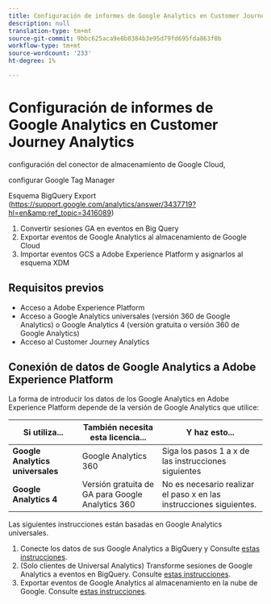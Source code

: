 ```yaml
---
title: Configuración de informes de Google Analytics en Customer Journey Analytics
description: null
translation-type: tm+mt
source-git-commit: 9bbc625aca9e0b8384b3e95d79fd695fda863f0b
workflow-type: tm+mt
source-wordcount: '233'
ht-degree: 1%

---
```



# Configuración de informes de Google Analytics en Customer Journey Analytics

configuración del conector de almacenamiento de Google Cloud,

configurar Google Tag Manager

Esquema BigQuery Export (https://support.google.com/analytics/answer/3437719?hl=en&amp;ref_topic=3416089)

1. Convertir sesiones GA en eventos en Big Query
1. Exportar eventos de Google Analytics al almacenamiento de Google Cloud
1. Importar eventos GCS a Adobe Experience Platform y asignarlos al esquema XDM

## Requisitos previos

* Acceso a Adobe Experience Platform
* Acceso a Google Analytics universales (versión 360 de Google Analytics) o Google Analytics 4 (versión gratuita o versión 360 de Google Analytics)
* Acceso al Customer Journey Analytics

## Conexión de datos de Google Analytics a Adobe Experience Platform

La forma de introducir los datos de los Google Analytics en Adobe Experience Platform depende de la versión de Google Analytics que utilice:

| Si utiliza... | También necesita esta licencia... | Y haz esto... |
| --- | --- | --- |
| **Google Analytics universales** | Google Analytics 360 | Siga los pasos 1 a x de las instrucciones siguientes |
| **Google Analytics 4** | Versión gratuita de GA para Google Analytics 360 | No es necesario realizar el paso x en las instrucciones siguientes. |

Las siguientes instrucciones están basadas en Google Analytics universales.

1. Conecte los datos de sus Google Analytics a BigQuery y
Consulte [estas instrucciones](https://support.google.com/analytics/answer/3416092?hl=en).
1. (Solo clientes de Universal Analytics) Transforme sesiones de Google Analytics a eventos en BigQuery.
Consulte [estas instrucciones](https://support.google.com/analytics/answer/3437618?hl=en).
1. Exportar eventos de Google Analytics al almacenamiento en la nube de Google.
Consulte [estas instrucciones](https://support.google.com/analytics/answer/3437719?hl=en&amp;ref_topic=3416089).
